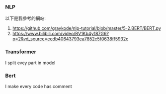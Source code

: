 ### NLP
以下是我參考的網站:
1. <https://github.com/graykode/nlp-tutorial/blob/master/5-2.BERT/BERT.py>
2. <https://www.bilibili.com/video/BV1Kb4y187G6?p=2&vd_source=eedb40643793ea7852c5f0638ff5932c>

### Transformer
I split evey part in model

### Bert
I make every code has comment